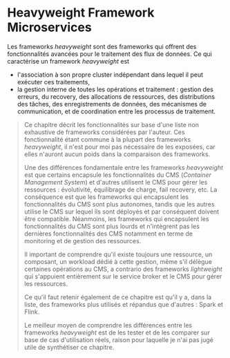 # Heavyweight Framework Microservices

Les frameworks _heavyweight_ sont des frameworks qui offrent des fonctionnalités avancées pour le traitement des flux de données. Ce qui caractérise un framework _heavyweight_ est

- l'association à son propre cluster indépendant dans lequel il peut exécuter ces traitements,
- la gestion interne de toutes les opérations et traitement : gestion des erreurs, du recovery, des allocations de ressources, des distributions des tâches, des enregistrements de données, des mécanismes de communication, et de coordination entre les processus de traitement.

> Ce chapitre décrit les fonctionnalités sur base d'une liste non exhaustive de frameworks considérées par l'auteur. Ces fonctionnalité étant commune à la plupart des frameworks _heavyweight_, il n'est pour moi pas nécessaire de les exposées, car elles n'auront aucun poids dans la comparaison des frameworks.
>
> Une des différences fondamentale entre les frameworks _heavyweight_ est que certains encapsule les fonctionnalités du CMS (_Container Management System_) et d'autres utilisent le CMS pour gérer les ressources : évolutivité, équilibrage de charge, fail recovery, etc. La conséquence est que les frameworks qui encapsulent les fonctionnalités du CMS sont plus autonomes, tandis que les autres utilise le CMS sur lequel ils sont déployés et par conséquent doivent être compatible. Néanmoins, les frameworks qui encapsulent les fonctionnalités du CMS sont plus lourds et n'intègrent pas les dernières fonctionnalités des CMS notamment en terme de monitoring et de gestion des ressources.
>
> Il important de comprendre qu'il existe toujours une ressource, un composant, un workload dédié à cette gestion, même s'il délègue certaines opérations au CMS, a contrario des frameworks _lightweight_ qui s'appuient entièrement sur le service broker et le CMS pour gérer les ressources.
>
> Ce qu'il faut retenir également de ce chapitre est qu'il y a, dans la liste, des frameworks plus utilisés et répandus que d'autres : Spark et Flink.
>
> Le meilleur moyen de comprendre les différences entre les frameworks _heavyweight_ est de les tester et de les comparer sur base de cas d'utilisation réels, raison pour laquelle je n'ai pas jugé utile de synthétiser ce chapitre.
